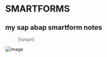 # SMARTFORMS
## my sap abap **smartform notes**

> [!smart]

![image](https://github.com/bhuvabhavik/SMARTFORMS/assets/49744703/658f47b2-6bf3-4b49-ae23-d63673bc4fc4)

